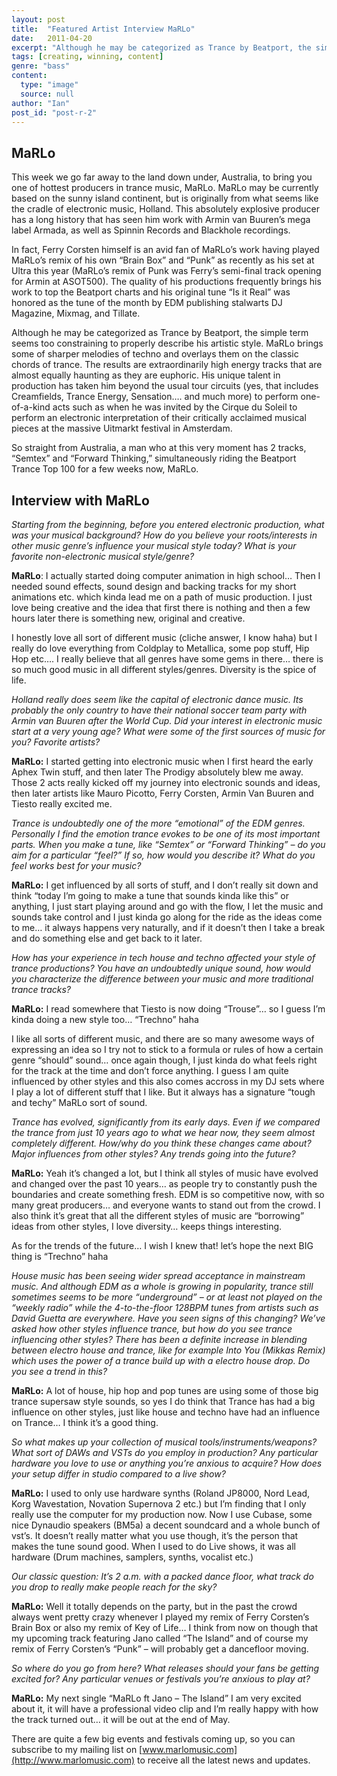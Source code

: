 ```yaml
---
layout: post
title:  "Featured Artist Interview MaRLo"
date:   2011-04-20
excerpt: "Although he may be categorized as Trance by Beatport, the simple term seems too constraining to properly describe his artistic style. MaRLo brings some of sharper melodies of techno and overlays..."
tags: [creating, winning, content]
genre: "bass"
content:
  type: "image"
  source: null
author: "Ian"
post_id: "post-r-2"
---
```

## MaRLo
This week we go far away to the land down under, Australia, to bring you one of hottest producers in trance music, MaRLo. MaRLo may be currently based on the sunny island continent, but is originally from what seems like the cradle of electronic music, Holland. This absolutely explosive producer has a long history that has seen him work with Armin van Buuren’s mega label Armada, as well as Spinnin Records and Blackhole recordings.

In fact, Ferry Corsten himself is an avid fan of MaRLo’s work having played MaRLo’s remix of his own “Brain Box” and “Punk” as recently as his set at Ultra this year (MaRLo’s remix of Punk was Ferry’s semi-final track opening for Armin at ASOT500). The quality of his productions frequently brings his work to top the Beatport charts and his original tune “Is it Real” was honored as the tune of the month by EDM publishing stalwarts DJ Magazine, Mixmag, and Tillate.

Although he may be categorized as Trance by Beatport, the simple term seems too constraining to properly describe his artistic style. MaRLo brings some of sharper melodies of techno and overlays them on the classic chords of trance. The results are extraordinarily high energy tracks that are almost equally haunting as they are euphoric. His unique talent in production has taken him beyond the usual tour circuits (yes, that includes Creamfields, Trance Energy, Sensation…. and much more) to perform one-of-a-kind acts such as when he was invited by the Cirque du Soleil to perform an electronic interpretation of their critically acclaimed musical pieces at the massive Uitmarkt festival in Amsterdam.

So straight from Australia, a man who at this very moment has 2 tracks, “Semtex” and “Forward Thinking,” simultaneously riding the Beatport Trance Top 100 for a few weeks now, MaRLo.


## Interview with MaRLo
_Starting from the beginning, before you entered electronic production, what was your musical background?  How do you believe your roots/interests in other music genre’s influence your musical style today? What is your favorite non-electronic musical style/genre?_

**MaRLo**: I actually started doing computer animation in high school… Then I needed sound effects, sound design and backing tracks for my short animations etc. which kinda lead me on a path of music production. I just love being creative and the idea that first there is nothing and then a few hours later there is something new, original and creative.

I honestly love all sort of different music (cliche answer, I know haha) but I really do love everything from Coldplay to Metallica, some pop stuff, Hip Hop etc…. I really believe that all genres have some gems in there… there is so much good music in all different styles/genres. Diversity is the spice of life.


_Holland really does seem like the capital of electronic dance music. Its probably the only country to have their national soccer team party with Armin van Buuren after the World Cup. Did your interest in electronic music start at a very young age? What were some of the first sources of music for you? Favorite artists?_

**MaRLo:** I started getting into electronic music when I first heard the early Aphex Twin stuff, and then later The Prodigy absolutely blew me away. Those 2 acts really kicked off my journey into electronic sounds and ideas, then later artists like Mauro Picotto, Ferry Corsten, Armin Van Buuren and Tiesto really excited me.


_Trance is undoubtedly one of the more “emotional” of the EDM genres. Personally I find the emotion trance evokes to be one of its most important parts. When you make a tune, like “Semtex” or “Forward Thinking” – do you aim for a particular “feel?” If so, how would you describe it? What do you feel works best for your music?_

**MaRLo:** I get influenced by all sorts of stuff, and I don’t really sit down and think “today I’m going to make a tune that sounds kinda like this” or anything, I just start playing around and go with the flow, I let the music and sounds take control and I just kinda go along for the ride as the ideas come to me… it always happens very naturally, and if it doesn’t then I take a break and do something else and get back to it later.


_How has your experience in tech house and techno affected your style of trance productions? You have an undoubtedly unique sound, how would you characterize the difference between your music and more traditional trance tracks?_

**MaRLo:** I read somewhere that Tiesto is now doing “Trouse”… so I guess I’m kinda doing a new style too… “Trechno” haha

I like all sorts of different music, and there are so many awesome ways of expressing an idea so I try not to stick to a formula or rules of how a certain genre “should” sound… once again though, I just kinda do what feels right for the track at the time and don’t force anything. I guess I am quite influenced by other styles and this also comes accross in my DJ sets where I play a lot of different stuff that I like.  But it always has a signature “tough and techy” MaRLo sort of sound.


_Trance has evolved, significantly from its early days. Even if we compared the trance from just 10 years ago to what we hear now, they seem almost completely different. How/why do you think these changes came about? Major influences from other styles? Any trends going into the future?_

**MaRLo:** Yeah it’s changed a lot, but I think all styles of music have evolved and changed over the past 10 years… as people try to constantly push the boundaries and create something fresh. EDM is so competitive now, with so many great producers… and everyone wants to stand out from the crowd. I also think it’s great that all the different styles of music are “borrowing” ideas from other styles, I love diversity… keeps things interesting.

As for the trends of the future… I wish I knew that! let’s hope the next BIG thing is “Trechno” haha


_House music has been seeing wider spread acceptance in mainstream music.  And although EDM as a whole is growing in popularity, trance still sometimes seems to be more “underground” – or at least not played on the “weekly radio” while the 4-to-the-floor 128BPM tunes from artists such as David Guetta are everywhere.  Have you seen signs of this changing?  We’ve asked how other styles influence trance, but how do you see trance influencing other styles?  There has been a definite increase in blending between electro house and trance, like for example Into You (Mikkas Remix) which uses the power of a trance build up with a electro house drop.  Do you see a trend in this?_

**MaRLo:** A lot of house, hip hop and pop tunes are using some of those big trance supersaw style sounds, so yes I do think that Trance has had a big influence on other styles, just like house and techno have had an influence on Trance… I think it’s a good thing.


_So what makes up your collection of musical tools/instruments/weapons? What sort of DAWs and VSTs do you employ in production? Any particular hardware you love to use or anything you’re anxious to acquire? How does your setup differ in studio compared to a live show?_

**MaRLo:** I used to only use hardware synths (Roland JP8000, Nord Lead, Korg Wavestation, Novation Supernova 2 etc.) but I’m finding that I only really use the computer for my production now. Now I use Cubase, some nice Dynaudio speakers (BM5a) a decent soundcard and a whole bunch of vst’s. It doesn’t really matter what you use though, it’s the person that makes the tune sound good. When I used to do Live shows, it was all hardware (Drum machines, samplers, synths, vocalist etc.)


_Our classic question: It’s 2 a.m. with a packed dance floor, what track do you drop to really make people reach for the sky?_

**MaRLo:** Well it totally depends on the party, but in the past the crowd always went pretty crazy whenever  I played my remix of Ferry Corsten’s Brain Box or also my remix of Key of Life… I think from now on though that my upcoming track featuring Jano called “The Island” and of course my remix of Ferry Corsten’s “Punk” – will probably get a dancefloor moving.


_So where do you go from here? What releases should your fans be getting excited for? Any particular venues or festivals you’re anxious to play at?_

**MaRLo:** My next single “MaRLo ft Jano – The Island” I am very excited about it, it will have a professional video clip and I’m really happy with how the track turned out… it will be out at the end of May.

There are quite a few big events and festivals coming up, so you can subscribe to my mailing list on [www.marlomusic.com](http://www.marlomusic.com) to receive all the latest news and updates.

